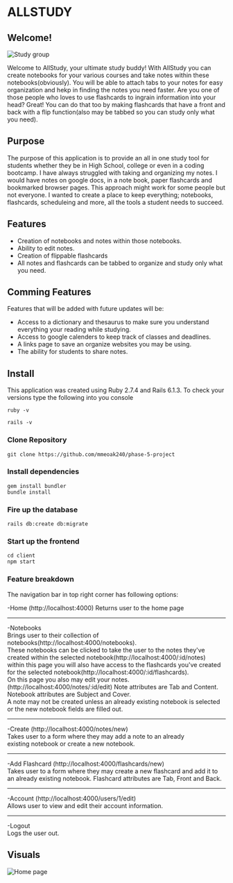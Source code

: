 # ALLSTUDY

## Welcome!

<img src="https://abaforlawstudents.com/wp-content/uploads/2019/11/study-group.jpg" alt="Study group">

Welcome to AllStudy, your ultimate study buddy! With AllStudy you can create notebooks for your various courses and take notes within these notebooks(obviously). You will be able to attach tabs to your notes for easy organization and hekp in finding the notes you need faster. Are you one of those people who loves to use flashcards to ingrain information into your head? Great! You can do that too by making flashcards that have a front and back with a flip function(also may be tabbed so you can study only what you need).

## Purpose

The purpose of this application is to provide an all in one study tool for students whether they be in High School, college or even in a coding bootcamp.
I have always struggled with taking and organizing my notes. I would have notes on google docs, in a note book, paper flashcards and bookmarked browser pages. This approach might work for some people but not everyone. I wanted to create a place to keep everything; notebooks, flashcards, scheduleing and more, all the tools a student needs to succeed.

## Features

- Creation of notebooks and notes within those notebooks.
- Ability to edit notes.
- Creation of flippable flashcards
- All notes and flashcards can be tabbed to organize and study only what you need.

## Comming Features

Features that will be added with future updates will be:

- Access to a dictionary and thesaurus to make sure you understand everything your reading while studying.
- Access to google calenders to keep track of classes and deadlines.
- A links page to save an organize websites you may be using.
- The ability for students to share notes.

## Install

This application was created using Ruby 2.7.4 and Rails 6.1.3.
To check your versions type the following into you console

```
ruby -v
```

```
rails -v
```

### Clone Repository

```
git clone https://github.com/mmeoak240/phase-5-project
```

### Install dependencies

```
gem install bundler
bundle install
```

### Fire up the database

```
rails db:create db:migrate
```

### Start up the frontend

```
cd client
npm start
```

### Feature breakdown

The navigation bar in top right corner has following options:

-Home (http://localhost:4000)
Returns user to the home page

---

-Notebooks  
 Brings user to their collection of notebooks(http://localhost:4000/notebooks).  
 These notebooks can be clicked to take the user to the notes they've created within the selected notebook(http://localhost:4000/:id/notes)  
 within this page you will also have access to the flashcards you've created for the selected notebook(http://localhost:4000/:id/flashcards).  
 On this page you also may edit your notes. (http://localhost:4000/notes/:id/edit)
Note attributes are Tab and Content.  
 Notebook attributes are Subject and Cover.  
 A note may not be created unless an already existing notebook is selected or the new notebook fields are filled out.

---

-Create (http://localhost:4000/notes/new)  
Takes user to a form where they may add a note to an already  
 existing notebook or create a new notebook.

---

-Add Flashcard (http://localhost:4000/flashcards/new)  
Takes user to a form where they may create a new flashcard and add it to an already existing notebook. Flashcard attributes are Tab, Front and Back.

---

-Account (http://localhost:4000/users/1/edit)  
Allows user to view and edit their account information.

---

-Logout  
Logs the user out.

## Visuals

![Home page](</client/src/READmeImages/Screenshot(19).jpg>)
